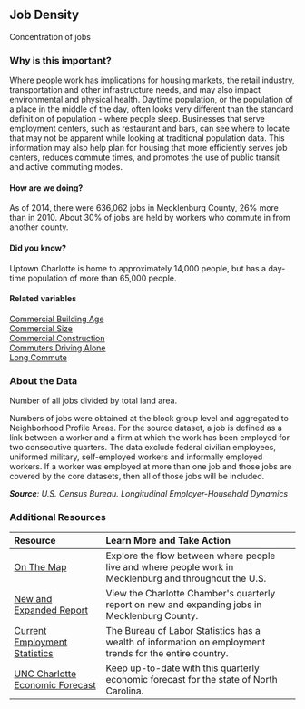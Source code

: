 ## Job Density
Concentration of jobs

### Why is this important?
Where people work has implications for housing markets, the retail industry, transportation and other infrastructure needs, and may also impact environmental and physical health. Daytime population, or the population of a place in the middle of the day, often looks very different than the standard definition of population - where people sleep. Businesses that serve employment centers, such as restaurant and bars, can see where to locate that may not be apparent while looking at traditional population data. This information may also help plan for housing that more efficiently serves job centers, reduces commute times, and promotes the use of public transit and active commuting modes. 

#### How are we doing?
As of 2014, there were 636,062 jobs in Mecklenburg County, 26% more than in 2010. About 30% of jobs are held by workers who commute in from another county. 

#### Did you know?
Uptown Charlotte is home to approximately 14,000 people, but has a day-time population of more than 65,000 people.

#### Related variables
<a href="javascript:void(0)" onclick="model.metricId = 'm42'">Commercial Building Age</a>  
<a href="javascript:void(0)" onclick="model.metricId = 'm41'">Commercial Size</a>  
<a href="javascript:void(0)" onclick="model.metricId = 'm19'">Commercial Construction</a>  
<a href="javascript:void(0)" onclick="model.metricId = 'm10'">Commuters Driving Alone</a>  
<a href="javascript:void(0)" onclick="model.metricId = 'm33'">Long Commute</a>  

### About the Data 
Number of all jobs divided by total land area. 

Numbers of jobs were obtained at the block group level and aggregated to Neighborhood Profile Areas. For the source dataset, a job is defined as a link between a worker and a firm at which the work has been employed for two consecutive quarters. The data exclude federal civilian employees, uniformed military, self-employed workers and informally employed workers. If a worker was employed at more than one job and those jobs are covered by the core datasets, then all of those jobs will be included. 

_**Source**: U.S. Census Bureau. Longitudinal Employer-Household Dynamics_

### Additional Resources
|Resource | Learn More and Take Action | 
|:--- | :--- |
|[On The Map](http://onthemap.ces.census.gov/)|Explore the flow between where people live and where people work in Mecklenburg and throughout the U.S.
|[New and Expanded Report](http://charlotte.global/index.php?submenu=NewExpandedBusiness&src=gendocs&ref=NewAndExpanded&category=eco_dev)|View the Charlotte Chamber's quarterly report on new and expanding jobs in Mecklenburg County.
|[Current Employment Statistics](http://www.bls.gov/ces/)| The Bureau of Labor Statistics has a wealth of information on employment trends for the entire country.
|[UNC Charlotte Economic Forecast](http://belkcollege.uncc.edu/business-community/economic-forecast)|Keep up-to-date with this quarterly economic forecast for the state of North Carolina.